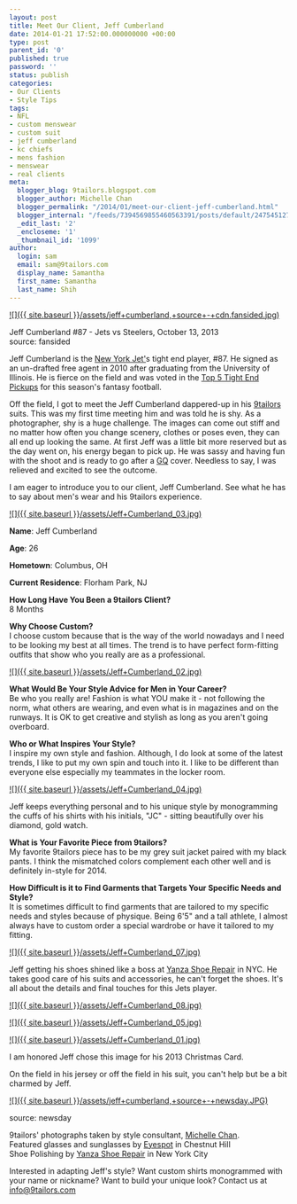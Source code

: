 ```yaml
---
layout: post
title: Meet Our Client, Jeff Cumberland
date: 2014-01-21 17:52:00.000000000 +00:00
type: post
parent_id: '0'
published: true
password: ''
status: publish
categories:
- Our Clients
- Style Tips
tags:
- NFL
- custom menswear
- custom suit
- jeff cumberland
- kc chiefs
- mens fashion
- menswear
- real clients
meta:
  blogger_blog: 9tailors.blogspot.com
  blogger_author: Michelle Chan
  blogger_permalink: "/2014/01/meet-our-client-jeff-cumberland.html"
  blogger_internal: "/feeds/7394569855460563391/posts/default/2475451270467518744"
  _edit_last: '2'
  _encloseme: '1'
  _thumbnail_id: '1099'
author:
  login: sam
  email: sam@9tailors.com
  display_name: Samantha
  first_name: Samantha
  last_name: Shih
---
```

[![]({{ site.baseurl }}/assets/jeff+cumberland,+source+-+cdn.fansided.jpg)](http://2.bp.blogspot.com/-yZWe2bbDYuw/Ut6UrQnqOII/AAAAAAAAA6g/VaERsB3mAwg/s1600/jeff+cumberland,+source+-+cdn.fansided.jpg)

Jeff Cumberland #87 - Jets vs Steelers, October 13, 2013  
source: fansided

Jeff Cumberland is the [New York Jet'](http://www.newyorkjets.com/team/roster/jeff-cumberland/57e1c15d-f0a0-4dc2-a2b2-0a2cc6a78c11/)s tight end player, #87. He signed as an un-drafted free agent in 2010 after graduating from the University of Illinois. He is fierce on the field and was voted in the [Top 5 Tight End Pickups](http://fansided.com/2013/10/16/fantasy-football-week-7-waiver-wire-top-5-tight-end-pickups/) for this season's fantasy football. 

Off the field, I got to meet the Jeff Cumberland dappered-up in his [9tailors](http://www.9tailors.com/) suits. This was my first time meeting him and was told he is shy. As a photographer, shy is a huge challenge. The images can come out stiff and no matter how often you change scenery, clothes or poses even, they can all end up looking the same. At first Jeff was a little bit more reserved but as the day went on, his energy began to pick up. He was sassy and having fun with the shoot and is ready to go after a [GQ](http://www.gq.com/) cover. Needless to say, I was relieved and excited to see the outcome. 

I am eager to introduce you to our client, Jeff Cumberland. See what he has to say about men's wear and his 9tailors experience. 

[![]({{ site.baseurl }}/assets/Jeff+Cumberland_03.jpg)](http://2.bp.blogspot.com/-kHE4SEAIdJQ/Ut6kl6NCOOI/AAAAAAAAA6w/yNfAmVmiKYs/s1600/Jeff+Cumberland_03.jpg)

**Name**: Jeff Cumberland  
  
**Age**: 26  
  
**Hometown**: Columbus, OH  
  
**Current Residence**: Florham Park, NJ  
  
**How Long Have You Been a 9tailors Client?**  
8 Months  
  
**Why Choose Custom?**  
I choose custom because that is the way of the world nowadays and I need to be looking my best at all times. The trend is to have perfect form-fitting outfits that show who you really are as a professional.  
  

[![]({{ site.baseurl }}/assets/Jeff+Cumberland_02.jpg)](http://3.bp.blogspot.com/-L1fPN2ZjXns/Ut6oMtC7-GI/AAAAAAAAA7Q/W8I5-7Ka_ww/s1600/Jeff+Cumberland_02.jpg)

  
  
**What Would Be Your Style Advice for Men in Your Career?**  
Be who you really are! Fashion is what YOU make it - not following the norm, what others are wearing, and even what is in magazines and on the runways. It is OK to get creative and stylish as long as you aren't going overboard.  
  
**Who or What Inspires Your Style?**  
I inspire my own style and fashion. Although, I do look at some of the latest trends, I like to put my own spin and touch into it. I like to be different than everyone else especially my teammates in the locker room.  
  

[![]({{ site.baseurl }}/assets/Jeff+Cumberland_04.jpg)](http://2.bp.blogspot.com/-S25Et_YCGMI/Ut6oYFE-cEI/AAAAAAAAA7Y/pH9tTmp-Gk8/s1600/Jeff+Cumberland_04.jpg)

Jeff keeps everything personal and to his unique style by monogramming the cuffs of his shirts with his initials, "JC" - sitting beautifully over his diamond, gold watch.

  
**What is Your Favorite Piece from 9tailors?**  
My favorite 9tailors piece has to be my grey suit jacket paired with my black pants. I think the mismatched colors complement each other well and is definitely in-style for 2014.  
  
**How Difficult is it to Find Garments that Targets Your Specific Needs and Style?**  
It is sometimes difficult to find garments that are tailored to my specific needs and styles because of physique. Being 6'5" and a tall athlete, I almost always have to custom order a special wardrobe or have it tailored to my fitting.  
  

[![]({{ site.baseurl }}/assets/Jeff+Cumberland_07.jpg)](http://2.bp.blogspot.com/-TmT_TVcvN9A/Ut6om_o8ScI/AAAAAAAAA7w/4LtbWaMIsuY/s1600/Jeff+Cumberland_07.jpg)

Jeff getting his shoes shined like a boss at [Yanza Shoe Repair](http://www.yelp.com/biz/yanza-shoe-repair-manhattan) in NYC. He takes good care of his suits and accessories, he can't forget the shoes. It's all about the details and final touches for this Jets player.

[![]({{ site.baseurl }}/assets/Jeff+Cumberland_08.jpg)](http://2.bp.blogspot.com/-1XowQ2qSCyY/Ut6oqaT5KPI/AAAAAAAAA74/vuVmOcgUCgI/s1600/Jeff+Cumberland_08.jpg)

[![]({{ site.baseurl }}/assets/Jeff+Cumberland_05.jpg)](http://3.bp.blogspot.com/-arKtSr9B4P8/Ut6ofIuzYqI/AAAAAAAAA7o/TncDZiYLOkE/s1600/Jeff+Cumberland_05.jpg)

[![]({{ site.baseurl }}/assets/Jeff+Cumberland_01.jpg)](http://4.bp.blogspot.com/-GrxhKDPfSes/Ut6oLLTrt2I/AAAAAAAAA7E/bvzQa_JlZRk/s1600/Jeff+Cumberland_01.jpg)

I am honored Jeff chose this image for his 2013 Christmas Card.

On the field in his jersey or off the field in his suit, you can't help but be a bit charmed by Jeff.

[![]({{ site.baseurl }}/assets/jeff+cumberland,+source+-+newsday.JPG)](http://1.bp.blogspot.com/-2FuNEj0LFuw/Ut6yOVJBLNI/AAAAAAAAA8E/ArXL7bfBe5s/s1600/jeff+cumberland,+source+-+newsday.JPG)

source: newsday

9tailors' photographs taken by style consultant, [Michelle Chan](http://michellemchan.com/).  
Featured glasses and sunglasses by [Eyespot](http://www.eyespot.com/) in Chestnut Hill  
Shoe Polishing by [Yanza Shoe Repair](http://www.yelp.com/biz/yanza-shoe-repair-manhattan) in New York City

  
Interested in adapting Jeff's style? Want custom shirts monogrammed with your name or nickname? Want to build your unique look? Contact us at info@9tailors.com